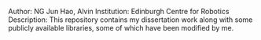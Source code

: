 Author: NG Jun Hao, Alvin
Institution: Edinburgh Centre for Robotics
Description: This repository contains my dissertation work along with some publicly available libraries, some of which have been modified by me.